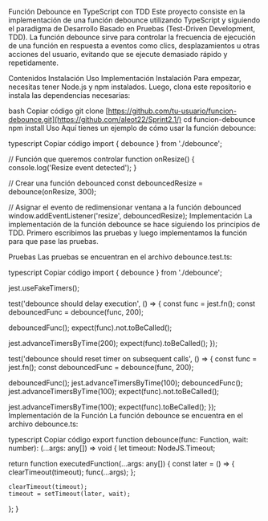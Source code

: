 Función Debounce en TypeScript con TDD
Este proyecto consiste en la implementación de una función debounce utilizando TypeScript y siguiendo el paradigma de Desarrollo Basado en Pruebas (Test-Driven Development, TDD). La función debounce sirve para controlar la frecuencia de ejecución de una función en respuesta a eventos como clics, desplazamientos u otras acciones del usuario, evitando que se ejecute demasiado rápido y repetidamente.

Contenidos
Instalación
Uso
Implementación
Instalación
Para empezar, necesitas tener Node.js y npm instalados. Luego, clona este repositorio e instala las dependencias necesarias:

bash
Copiar código
git clone [https://github.com/tu-usuario/funcion-debounce.git](https://github.com/aleot22/Sprint2.1/)
cd funcion-debounce
npm install
Uso
Aquí tienes un ejemplo de cómo usar la función debounce:

typescript
Copiar código
import { debounce } from './debounce';

// Función que queremos controlar
function onResize() {
  console.log('Resize event detected');
}

// Crear una función debounced
const debouncedResize = debounce(onResize, 300);

// Asignar el evento de redimensionar ventana a la función debounced
window.addEventListener('resize', debouncedResize);
Implementación
La implementación de la función debounce se hace siguiendo los principios de TDD. Primero escribimos las pruebas y luego implementamos la función para que pase las pruebas.

Pruebas
Las pruebas se encuentran en el archivo debounce.test.ts:

typescript
Copiar código
import { debounce } from './debounce';

jest.useFakeTimers();

test('debounce should delay execution', () => {
  const func = jest.fn();
  const debouncedFunc = debounce(func, 200);

  debouncedFunc();
  expect(func).not.toBeCalled();

  jest.advanceTimersByTime(200);
  expect(func).toBeCalled();
});

test('debounce should reset timer on subsequent calls', () => {
  const func = jest.fn();
  const debouncedFunc = debounce(func, 200);

  debouncedFunc();
  jest.advanceTimersByTime(100);
  debouncedFunc();
  jest.advanceTimersByTime(100);
  expect(func).not.toBeCalled();

  jest.advanceTimersByTime(100);
  expect(func).toBeCalled();
});
Implementación de la Función
La función debounce se encuentra en el archivo debounce.ts:

typescript
Copiar código
export function debounce(func: Function, wait: number): (...args: any[]) => void {
  let timeout: NodeJS.Timeout;

  return function executedFunction(...args: any[]) {
    const later = () => {
      clearTimeout(timeout);
      func(...args);
    };

    clearTimeout(timeout);
    timeout = setTimeout(later, wait);
  };
}
